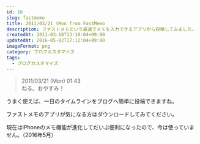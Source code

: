 ```yaml
---
id: 16
slug: fastmemo
title: 2011/03/21 (Mon from FastMemo
description: ファストメモという最速でメモを入力できるアプリから投稿してみました。
createdAt: 2011-03-18T13:10:04+09:00
updatedAt: 2016-05-02T17:12:04+09:00
imageFormat: png
category: ブログカスタマイズ
tags:
  - ブログカスタマイズ
---
```



> 2011/03/21 (Mon) 01:43  
> ねる。おやすみ！

うまく使えば、一日のタイムラインをブログへ簡単に投稿できますね。

<external-link title="Fast Memo" img-file-name="fastmemo.png" note="Evernote、twitterと高速連携" link="https://itunes.apple.com/jp/app/fast-memo-evernote-twitterto/id323208864?mt=8"></external-link>

ファストメモのアプリが気になる方はダウンロードしてみてください。

<supplement type="normal" title="今は標準のメモアプリで十分" >現在はiPhoneのメモ機能が進化してだいぶ便利になったので、今は使っていません。（2016年5月）
</supplement>
